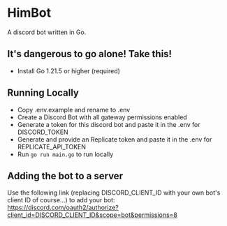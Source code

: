 # HimBot

A discord bot written in Go.

## It's dangerous to go alone! Take this!

-   Install Go 1.21.5 or higher (required)

## Running Locally

-   Copy .env.example and rename to .env
-   Create a Discord Bot with all gateway permissions enabled
-   Generate a token for this discord bot and paste it in the .env for DISCORD_TOKEN
-   Generate and provide an Replicate token and paste it in the .env for REPLICATE_API_TOKEN
-   Run `go run main.go` to run locally

## Adding the bot to a server

Use the following link (replacing DISCORD_CLIENT_ID with your own bot's client ID of course...) to add your bot:
https://discord.com/oauth2/authorize?client_id=DISCORD_CLIENT_ID&scope=bot&permissions=8
